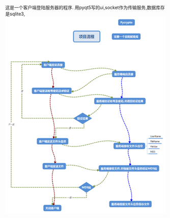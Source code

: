 这是一个客户端登陆服务器的程序.
用pyqt5写的ui,socket作为传输服务,数据库存是sqlite3,
![项目流程](https://github.com/kiorry/gui_socket/blob/master/Image/%E9%A1%B9%E7%9B%AE%E6%B5%81%E7%A8%8B.png)
